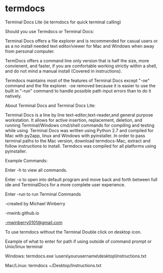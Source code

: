 # termdocs

Terminal Docs Lite (ie termdocs for quick terminal calling)
 
Should you use Termdocs or Terminal Docs:
 
Terminal Docs offers a file explorer and is recommended for casual users or as a no install needed text editor/viewer for Mac and Windows when away from personal computer. 
 
TermDocs offers a command line only version that is half the size, more convienent, and faster, if you are comfortable working strictly within a shell, and do not mind a manual install (Covered in instructions). 
 
Termdocs maintains most of the features of Terminal Docs except "-oe" command and the file explorer. -oe removed because it is easier to use the built in "-run" command to handle possible path input errors than to do it natively. 

About Terminal Docs and Terminal Docs Lite:
 
Terminal Docs is a line by line text-editor,text-reader,and general purpose workstation. It allows for active insertion, replacement, deletion, and running Terminal/Windows cmd/shell commands for compiling and testing while using. Terminal Docs was written using Python 2.7 and compiled for Mac with py2app, linux and Windows with pyinstaller. In order to pass terminal paths to the Mac version, download termdocs-Mac, extract and follow instructions to install. Termdocs was compiled for all platforms using pyinstaller.

Example Commands:

Enter -h to view all commands. 

Enter -o to open into default program and move back and forth between full ide and TerminalDocs for a more complete user experience. 

Enter -run to run Terminal Commands
 
-created by Michael Winberry
 
-mwinb.github.io
 
-mwinberry0101@gmail.com

To use termdocs without the Terminal Double click on desktop icon. 

Example of what to enter for path if using outside of command prompt or Unix/linux terminal
 
Windows:  termdocs.exe \users\yourusername\desktop\Instructions.txt
 
Mac/Linux:  termdocs ~/Desktop/Instructions.txt
